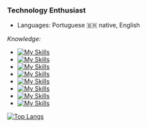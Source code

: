 ### Technology Enthusiast

- Languages: Portuguese :brazil: native, English             

*Knowledge:*

 - [![My Skills](https://skillicons.dev/icons?i=js,nodejs,express,react)](https://skillicons.dev)
 - [![My Skills](https://skillicons.dev/icons?i=java,spring)](https://skillicons.dev)
 - [![My Skills](https://skillicons.dev/icons?i=html,css,bootstrap)](https://skillicons.dev)
 - [![My Skills](https://skillicons.dev/icons?i=c,python)](https://skillicons.dev)
 - [![My Skills](https://skillicons.dev/icons?i=postgres,mysql,mongodb,firebase)](https://skillicons.dev)
 - [![My Skills](https://skillicons.dev/icons?i=git,github,docker)](https://skillicons.dev)
 - [![My Skills](https://skillicons.dev/icons?i=redis,rabbitmq)](https://skillicons.dev)
 - [![My Skills](https://skillicons.dev/icons?i=linux,windows)](https://skillicons.dev)
 
 [![Top Langs](https://github-readme-stats.vercel.app/api/top-langs/?username=Lemersom&layout=compact&theme=dark)](https://github.com/anuraghazra/github-readme-stats)
 

